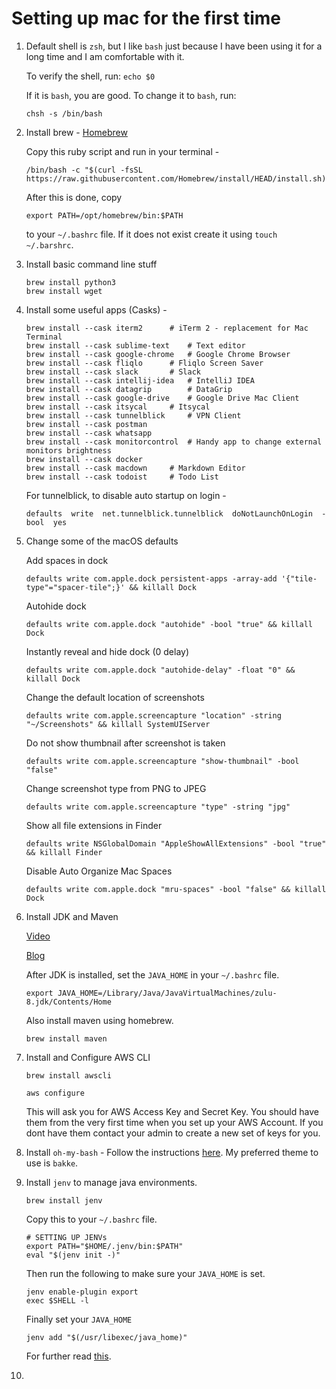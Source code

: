 # Setting up mac for the first time

1. Default shell is `zsh`, but I like `bash` just because I have been using it for a long time and I am comfortable with it. 

	To verify the shell, run:
	```echo $0```

	If it is `bash`, you are good. To change it to `bash`, run:
	```
	chsh -s /bin/bash
	```

2. Install brew - [Homebrew](https://brew.sh/)

	Copy this ruby script and run in your terminal - 
	```
	/bin/bash -c "$(curl -fsSL https://raw.githubusercontent.com/Homebrew/install/HEAD/install.sh)"
	```
	After this is done, copy
	```
	export PATH=/opt/homebrew/bin:$PATH
	```
	to your `~/.bashrc` file. If it does not exist create it using `touch ~/.barshrc`.

3. Install basic command line stuff
	```
	brew install python3
	brew install wget
	```
	
4. Install some useful apps (Casks) - 
	```
	brew install --cask iterm2 		# iTerm 2 - replacement for Mac Terminal
	brew install --cask sublime-text	# Text editor
	brew install --cask google-chrome	# Google Chrome Browser
	brew install --cask fliqlo		# Fliqlo Screen Saver
	brew install --cask slack		# Slack
	brew install --cask intellij-idea	# IntelliJ IDEA
	brew install --cask datagrip		# DataGrip
	brew install --cask google-drive	# Google Drive Mac Client
	brew install --cask itsycal		# Itsycal
	brew install --cask tunnelblick		# VPN Client
	brew install --cask postman
	brew install --cask whatsapp
	brew install --cask monitorcontrol	# Handy app to change external monitors brightness
	brew install --cask docker
	brew install --cask macdown		# Markdown Editor
	brew install --cask todoist		# Todo List
	```	

	For tunnelblick, to disable auto startup on login - 
	```
	defaults  write  net.tunnelblick.tunnelblick  doNotLaunchOnLogin  -bool  yes

	```

5. Change some of the macOS defaults

	Add spaces in dock
	```
	defaults write com.apple.dock persistent-apps -array-add '{"tile-type"="spacer-tile";}' && killall Dock
	```

	Autohide dock
	```
	defaults write com.apple.dock "autohide" -bool "true" && killall Dock
	```

	Instantly reveal and hide dock (0 delay)
	```
	defaults write com.apple.dock "autohide-delay" -float "0" && killall Dock
	```

	Change the default location of screenshots
	```
	defaults write com.apple.screencapture "location" -string "~/Screenshots" && killall SystemUIServer
	```
	
	Do not show thumbnail after screenshot is taken
	```
	defaults write com.apple.screencapture "show-thumbnail" -bool "false"
	```
	
	Change screenshot type from PNG to JPEG
	```
	defaults write com.apple.screencapture "type" -string "jpg" 
	```
	
	Show all file extensions in Finder
	```
	defaults write NSGlobalDomain "AppleShowAllExtensions" -bool "true" && killall Finder
	```
	
	Disable Auto Organize Mac Spaces
	```
	defaults write com.apple.dock "mru-spaces" -bool "false" && killall Dock
	```

6. Install JDK and Maven

	[Video](https://www.youtube.com/watch?v=s-c4MmEGFjI)

	[Blog](http://programhub.net/install-android-studio-on-apple-silicon-m1-m1-pro-m1-max-macbooks/)

	After JDK is installed, set the `JAVA_HOME` in your `~/.bashrc` file. 
	```
	export JAVA_HOME=/Library/Java/JavaVirtualMachines/zulu-8.jdk/Contents/Home
	```

	Also install maven using homebrew.
	```
	brew install maven
	```

7. Install and Configure AWS CLI

	```
	brew install awscli
	```
	```
	aws configure
	```
	This will ask you for AWS Access Key and Secret Key. You should have them from the very first time when you set up your AWS Account. If you dont have them contact your admin to create a new set of keys for you. 

7. Install `oh-my-bash` - Follow the instructions [here](https://github.com/ohmybash/oh-my-bash/blob/master/README.md). My preferred theme to use is `bakke`.

8. Install `jenv` to manage java environments.

	```
	brew install jenv
	```

	Copy this to your `~/.bashrc` file. 
	```
	# SETTING UP JENVs
	export PATH="$HOME/.jenv/bin:$PATH"
	eval "$(jenv init -)"
	```

	Then run the following to make sure your `JAVA_HOME` is set. 
	```
	jenv enable-plugin export
	exec $SHELL -l
	```

	Finally set your `JAVA_HOME`
	```
	jenv add "$(/usr/libexec/java_home)"
	```

	For further read [this](https://github.com/jenv/jenv#readme).

9. 
